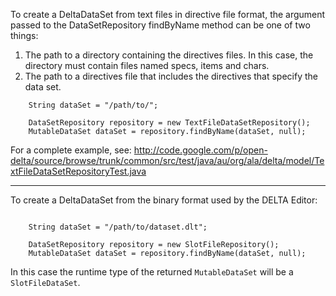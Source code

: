 To create a DeltaDataSet from text files in directive file format, the argument passed to the DataSetRepository findByName method can be one of two things:
  1. The path to a directory containing the directives files.  In this case, the directory must contain files named specs, items and chars.
  1. The path to a directives file that includes the directives that specify the data set.

```
    String dataSet = "/path/to/";

    DataSetRepository repository = new TextFileDataSetRepository();
    MutableDataSet dataSet = repository.findByName(dataSet, null);

```

For a complete example, see:
http://code.google.com/p/open-delta/source/browse/trunk/common/src/test/java/au/org/ala/delta/model/TextFileDataSetRepositoryTest.java


---


To create a DeltaDataSet from the binary format used by the DELTA Editor:

```

    String dataSet = "/path/to/dataset.dlt";

    DataSetRepository repository = new SlotFileRepository();
    MutableDataSet dataSet = repository.findByName(dataSet, null);

```

In this case the runtime type of the returned `MutableDataSet` will be a `SlotFileDataSet`.